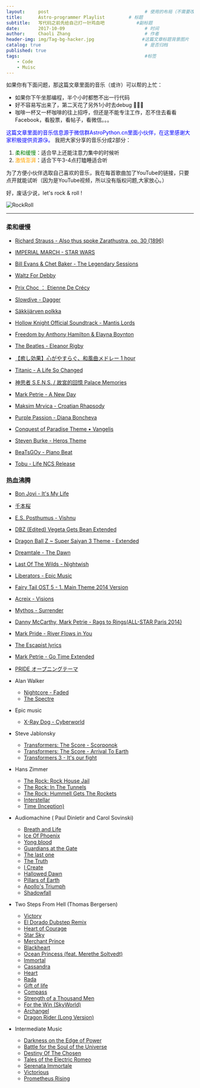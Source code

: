 ```yaml
---
layout:     post                                    # 使用的布局（不需要改）
title:      Astro-programmer Playlist         # 标题
subtitle:   写代码之前先给自己打一针鸡血吧            #副标题
date:       2017-10-09                              # 时间
author:     Chaoli Zhang                            # 作者
header-img: img/Tag-bg-hacker.jpg                  #这篇文章标题背景图片
catalog: true                                       # 是否归档
published: true
tags:                                               #标签
    - Code
    - Muisc
---
```


如果你有下面问题，那这篇文章里面的音乐（或许）可以帮的上忙：
- 如果你下午坐那编程，半个小时都憋不出一行代码
- 好不容易写出来了，第二天花了另外1小时去debug 🤣🤣🤣
- 咖啡一杯又一杯咖啡的往上招呼，但还是不能专注工作，忍不住去看看Facebook，看股票，看帖子，看微信。。。

<span style="color:blue"> 这篇文章里面的音乐信息源于微信群AstroPython.cn里面小伙伴，在这里感谢大家积极提供资源😘。</span> 我把大家分享的音乐分成2部分：



1. <span style="color: green"> 柔和缓慢</span>：适合早上还能注意力集中的时候听
2. <span style="color: orange"> 激情澎湃</span>：适合下午3-4点打瞌睡适合听

为了方便小伙伴选取自己喜欢的音乐，我在每首歌曲加了YouTube的链接，只要点开就能试听（因为是YouTube视频，所以没有版权问题,大家放心。）

好，废话少说，let's rock & roll !

![RockRoll](https://media.giphy.com/media/7lAFH4MrNJMcg/giphy.gif)

---

### 柔和缓慢

- [Richard Strauss - Also thus spoke Zarathustra, op. 30 (1896)](https://www.youtube.com/watch?v=6wiKuX8enl0)

- [ IMPERIAL MARCH - STAR WARS](https://www.youtube.com/watch?v=bQP-b30n2xo)

- [Bill Evans & Chet Baker - The Legendary Sessions](https://www.youtube.com/watch?v=ctuG_wo1Zkk)

- [Waltz For Debby](https://www.youtube.com/watch?v=dH3GSrCmzC8)

- [Prix Choc ： Etienne De Crécy](https://www.youtube.com/watch?v=IUNS6xU-kt0)

- [Slowdive - Dagger](https://www.youtube.com/watch?v=CczmMDvQDa0)

- [Säkkijärven polkka](https://www.youtube.com/watch?v=t8bEZcw3-wM)

- [Hollow Knight Official Soundtrack - Mantis Lords ](https://www.youtube.com/watch?v=0HbnqjGirFg)

- [Freedom by Anthony Hamilton & Elayna Boynton](https://www.youtube.com/watch?v=4Sz9v6080_g)

- [The Beatles - Eleanor Rigby](https://www.youtube.com/watch?v=HuS5NuXRb5Y)

- [【癒し効果】心がやすらぐ、和風曲メドレー 1 hour](https://www.youtube.com/watch?v=T7geY2PvzOY)

- [Titanic - A Life So Changed](https://www.youtube.com/watch?v=aobgYocfc1g)

- [神思者 S.E.N.S. / 故宮的回憶 Palace Memories](https://www.youtube.com/watch?v=CprgrzgA6dQ)

- [Mark Petrie - A New Day](https://www.youtube.com/watch?v=r-qhldCM2-0)

- [Maksim Mrvica - Croatian Rhapsody](https://www.youtube.com/watch?v=7DKBKZ8Cxeo)

- [Purple Passion - Diana Boncheva](https://www.youtube.com/watch?v=ERbmI4_x1Xc)

- [Conquest of Paradise Theme • Vangelis](https://www.youtube.com/watch?v=94dY-QxjDiE)

- [Steven Burke - Heros Theme](https://www.youtube.com/watch?v=ovQZGSp3x1U)

- [BeaTsGOy - Piano Beat](https://www.youtube.com/watch?v=Gs4ZcLVY-Fs)

- [Tobu - Life NCS Release](https://www.youtube.com/watch?v=OBwl2glmqC0)

### 热血沸腾

- [Bon Jovi - It's My Life](https://www.youtube.com/watch?v=vx2u5uUu3DE)

- [千本桜](https://www.youtube.com/watch?v=K_xTet06SUo)

- [E.S. Posthumus - Vishnu](https://www.youtube.com/watch?v=4uO9tyyjRd4)

- [DBZ (Edited) Vegeta Gets Bean Extended](https://www.youtube.com/watch?v=qz7vA2BoKX0&list=PLr8jHOwELd0SHOyJJamm-1SBJqkWg-AEn&index=1)

- [Dragon Ball Z ~ Super Saiyan 3 Theme - Extended](https://www.youtube.com/watch?v=S4E83RKavUU&list=PLr8jHOwELd0SHOyJJamm-1SBJqkWg-AEn&index=9)

- [Dreamtale - The Dawn](https://www.youtube.com/watch?v=mAi9zD7bTKU&index=17&list=PLr8jHOwELd0SHOyJJamm-1SBJqkWg-AEn)

- [Last Of The Wilds - Nightwish](https://www.youtube.com/watch?v=tNNmZFhCvH4)

- [Liberators - Epic Music](https://www.youtube.com/watch?v=a9Zbqv3Vx5Y)

- [Fairy Tail OST 5 - 1. Main Theme 2014 Version](https://www.youtube.com/watch?v=FNW5qX2OiKA)

- [Acreix - Visions](https://www.youtube.com/watch?v=5-MT_N0G07M)

- [Mythos - Surrender](https://www.youtube.com/watch?v=FQLuV_8ntUM)

- [Danny McCarthy, Mark Petrie - Rags to Rings(ALL-STAR Paris 2014)](https://www.youtube.com/watch?v=9-MVzYGOMlU)

- [Mark Pride - River Flows in You ](https://www.youtube.com/watch?v=5vYFXLALWZE)

- [The Escapist lyrics](https://www.youtube.com/watch?v=7z_vEuA3IK8)

- [Mark Petrie - Go Time Extended](https://www.youtube.com/watch?v=JOb0AuZ9Gzs)

- [PRIDE オープニングテーマ](https://www.youtube.com/watch?v=7IjQQc3vZDQ)

- Alan Walker
    + [Nightcore - Faded](https://www.youtube.com/watch?v=F3JBn7ZCIHg&list=PLr8jHOwELd0SHOyJJamm-1SBJqkWg-AEn&index=29)
    + [The Spectre](https://www.youtube.com/watch?v=wJnBTPUQS5A)

- Epic music
    + [X-Ray Dog - Cyberworld](https://www.youtube.com/watch?v=AskF3KN4b7A)

- Steve Jablonsky
    + [Transformers: The Score - Scorponok](https://www.youtube.com/watch?v=hDFns0LA7O0)
    + [Transformers: The Score - Arrival To Earth](https://www.youtube.com/watch?v=4H0JDomv8ac)
    + [Transformers 3 - It's our fight ](https://www.youtube.com/watch?v=mRdwKq4meVY)

- Hans Zimmer
    + [The Rock: Rock House Jail](https://www.youtube.com/watch?v=aYyTcYdQd-s&list=PLr8jHOwELd0SHOyJJamm-1SBJqkWg-AEn&index=14)
    + [The Rock: In The Tunnels](https://www.youtube.com/watch?v=-YcMIxADAao&list=PLr8jHOwELd0SHOyJJamm-1SBJqkWg-AEn&index=15)
    + [The Rock: Hummell Gets The Rockets](https://www.youtube.com/watch?v=wppq0da1Bjc&index=16&list=PLr8jHOwELd0SHOyJJamm-1SBJqkWg-AEn)
    + [Interstellar](https://www.youtube.com/watch?v=UDVtMYqUAyw)
    + [Time (Inception)](https://www.youtube.com/watch?v=RxabLA7UQ9k)


- Audiomachine ( Paul Dinletir and Carol Sovinski)
    + [Breath and Life](https://www.youtube.com/watch?v=0EZ95Ldkivo&index=25&list=PLr8jHOwELd0SHOyJJamm-1SBJqkWg-AEn)
    + [Ice Of Phoenix](https://www.youtube.com/watch?v=XUeQ0Ew_Wh0)
    + [Yong blood](https://www.youtube.com/watch?v=WXnyjaGn24I)
    + [Guardians at the Gate](https://www.youtube.com/watch?v=9D4QIf4Ot7o)
    + [The last one](https://www.youtube.com/watch?v=m_isAVgI3KE&t=4378s)
    + [The Truth](https://www.youtube.com/watch?v=Q2Ug0kEn2g8)
    + [I Create](https://www.youtube.com/watch?v=2oLXl4_0igY)
    + [Hallowed Dawn](https://www.youtube.com/watch?v=qOwTg1J7cqg)
    + [Pillars of Earth](https://www.youtube.com/watch?v=-XCZEQXguP4)
    + [Apollo's Triumph ](https://www.youtube.com/watch?v=oTWULU0vBaQ)
    + [Shadowfall](https://www.youtube.com/watch?v=l2azy7EBOhY)

- Two Steps From Hell (Thomas Bergersen)
    + [Victory](https://www.youtube.com/watch?v=hKRUPYrAQoE&index=28&list=PLr8jHOwELd0SHOyJJamm-1SBJqkWg-AEn)
    + [El Dorado Dubstep Remix](https://www.youtube.com/watch?v=XmvliPBlbcM&index=27&list=PLr8jHOwELd0SHOyJJamm-1SBJqkWg-AEn)
    + [ Heart of Courage](https://www.youtube.com/watch?v=XYKUeZQbMF0&index=30&list=PLr8jHOwELd0SHOyJJamm-1SBJqkWg-AEn)
    + [ Star Sky](https://www.youtube.com/watch?v=pICAha0nsb0&list=PLr8jHOwELd0SHOyJJamm-1SBJqkWg-AEn&index=32)
    + [Merchant Prince](https://www.youtube.com/watch?v=Wc7CZqhnSwA)
    + [Blackheart](https://www.youtube.com/watch?v=EOrE2Qr1FMU)
    + [ Ocean Princess (feat. Merethe Soltvedt) ](https://www.youtube.com/watch?v=gbEob28Dxag&index=26&list=PLr8jHOwELd0SHOyJJamm-1SBJqkWg-AEn)
    + [ Immortal ](https://www.youtube.com/watch?v=vVezbVxp2Pw)
    + [Cassandra](https://www.youtube.com/watch?v=L98UOMbgqVs)
    + [Heart](https://www.youtube.com/watch?v=8kl1Q0ApSAA)
    + [Rada](https://www.youtube.com/watch?v=ZEj1cA2wu4k)
    + [Gift of life](https://www.youtube.com/watch?v=qgOoB4BeNso)
    + [Compass](https://www.youtube.com/watch?v=GKJvnO-I57U)
    + [Strength of a Thousand Men](https://www.youtube.com/watch?v=qwJj2EpC8vg)
    + [For the Win (SkyWorld)](https://www.youtube.com/watch?v=rl_ndy61ON4)
    + [ Archangel](https://www.youtube.com/watch?v=dJ-QLl5qjLg)
    + [Dragon Rider (Long Version) ](https://www.youtube.com/watch?v=EptSSXNHIfg)

- Intermediate Music
    + [Darkness on the Edge of Power](https://www.youtube.com/watch?v=zFYj2ZTGtFQ)
    + [ Battle for the Soul of the Universe](https://www.youtube.com/watch?v=fRpHs7WVlyE)
    + [Destiny Of The Chosen](https://www.youtube.com/watch?v=dK0i9MKs55Y)
    + [Tales of the Electric Romeo ](https://www.youtube.com/watch?v=88lTopK49C0)
    + [Serenata Immortale](https://www.youtube.com/watch?v=36vvNkDeAyM)
    + [Victorious](https://www.youtube.com/watch?v=Ycp-qJ-U5JM)
    + [ Prometheus Rising](https://www.youtube.com/watch?v=JL9TG8QWfMc)
